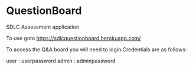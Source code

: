 # QuestionBoard
SDLC Assessment application

To use goto https://sdlcquestionboard.herokuapp.com/

To access the Q&A board you will need to login
Credentials are as follows:

user : userpassword
admin : adminpassword
